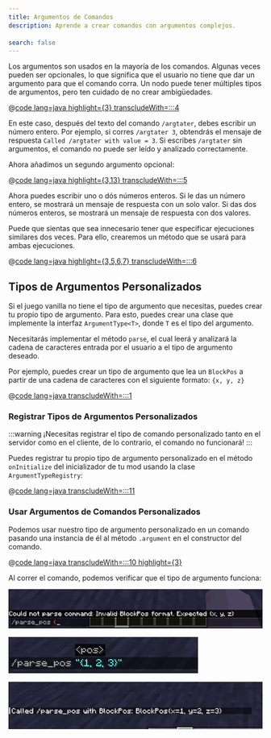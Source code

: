 ```yaml
---
title: Argumentos de Comandos
description: Aprende a crear comandos con argumentos complejos.

search: false
---
```


Los argumentos son usados en la mayoría de los comandos. Algunas veces pueden ser opcionales, lo que significa que el usuario no tiene que dar un argumento para que el comando corra. Un nodo puede tener múltiples tipos de argumentos, pero ten cuidado de no crear ambigüedades.

@[code lang=java highlight={3} transcludeWith=:::4](@/reference/latest/src/main/java/com/example/docs/command/ExampleModCommands.java)

En este caso, después del texto del comando `/argtater`, debes escribir un número entero. Por ejemplo, si corres `/argtater 3`, obtendrás el mensaje de respuesta `Called /argtater with value = 3`. Si escribes `/argtater` sin argumentos, el comando no puede ser leído y analizado correctamente.

Ahora añadimos un segundo argumento opcional:

@[code lang=java highlight={3,13} transcludeWith=:::5](@/reference/latest/src/main/java/com/example/docs/command/ExampleModCommands.java)

Ahora puedes escribir uno o dós números enteros. Si le das un número entero, se mostrará un mensaje de respuesta con un solo valor. Si das dos números enteros, se mostrará un mensaje de respuesta con dos valores.

Puede que sientas que sea innecesario tener que especificar ejecuciones similares dos veces. Para ello, crearemos un método que se usará para ambas ejecuciones.

@[code lang=java highlight={3,5,6,7} transcludeWith=:::6](@/reference/latest/src/main/java/com/example/docs/command/ExampleModCommands.java)

## Tipos de Argumentos Personalizados

Si el juego vanilla no tiene el tipo de argumento que necesitas, puedes crear tu propio tipo de argumento. Para esto, puedes crear una clase que implemente la interfaz `ArgumentType<T>`, donde `T` es el tipo del argumento.

Necesitarás implementar el método `parse`, el cual leerá y analizará la cadena de caracteres entrada por el usuario a el tipo de argumento deseado.

Por ejemplo, puedes crear un tipo de argumento que lea un `BlockPos` a partir de una cadena de caracteres con el siguiente formato: `{x, y, z}`

@[code lang=java transcludeWith=:::1](@/reference/latest/src/main/java/com/example/docs/command/BlockPosArgumentType.java)

### Registrar Tipos de Argumentos Personalizados

:::warning
¡Necesitas registrar el tipo de comando personalizado tanto en el servidor como en el cliente, de lo contrario, el comando no funcionará!
:::

Puedes registrar tu propio tipo de argumento personalizado en el método `onInitialize` del inicializador de tu mod usando la clase `ArgumentTypeRegistry`:

@[code lang=java transcludeWith=:::11](@/reference/latest/src/main/java/com/example/docs/command/ExampleModCommands.java)

### Usar Argumentos de Comandos Personalizados

Podemos usar nuestro tipo de argumento personalizado en un comando pasando una instancia de él al método `.argument` en el constructor del comando.

@[code lang=java transcludeWith=:::10 highlight={3}](@/reference/latest/src/main/java/com/example/docs/command/ExampleModCommands.java)

Al correr el comando, podemos verificar que el tipo de argumento funciona:

![Argumento inválido](/assets/develop/commands/custom-arguments_fail.png)

![Argumento válido](/assets/develop/commands/custom-arguments_valid.png)

![Resultado del comando](/assets/develop/commands/custom-arguments_result.png)
